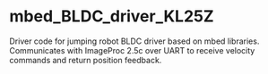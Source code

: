 # mbed_BLDC_driver_KL25Z
Driver code for jumping robot BLDC driver based on mbed libraries. Communicates with ImageProc 2.5c over UART to receive velocity commands and return position feedback.
